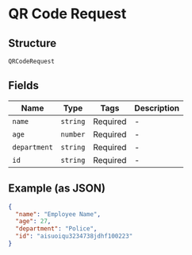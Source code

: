
# QR Code Request

## Structure

`QRCodeRequest`

## Fields

| Name | Type | Tags | Description |
|  --- | --- | --- | --- |
| `name` | `string` | Required | - |
| `age` | `number` | Required | - |
| `department` | `string` | Required | - |
| `id` | `string` | Required | - |

## Example (as JSON)

```json
{
  "name": "Employee Name",
  "age": 27,
  "department": "Police",
  "id": "aisuoiqu3234738jdhf100223"
}
```

